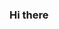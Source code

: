 ### Hi there 

<!--
**seltow/seltow** is a ✨ _special_ ✨ repository because its `README.md` (this file) appears on your GitHub profile.

Here are some ideas to get you started:

- 🔭 I’m currently working on Reskill Americans Frontend Course.
- 🌱 I’m currently learning HTML, CSS and Javascript.
- 😄 Pronouns: her/she

-->
